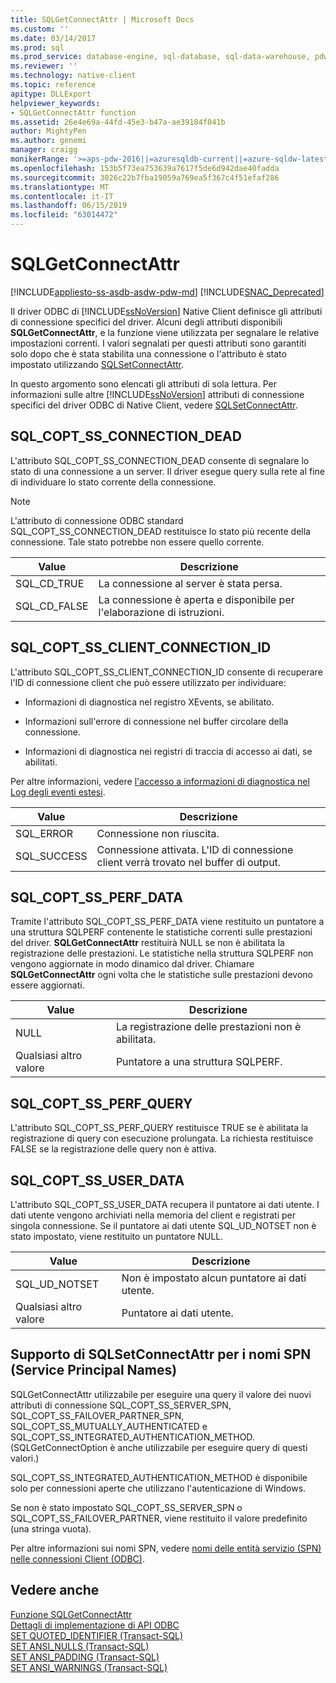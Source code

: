 ```yaml
---
title: SQLGetConnectAttr | Microsoft Docs
ms.custom: ''
ms.date: 03/14/2017
ms.prod: sql
ms.prod_service: database-engine, sql-database, sql-data-warehouse, pdw
ms.reviewer: ''
ms.technology: native-client
ms.topic: reference
apitype: DLLExport
helpviewer_keywords:
- SQLGetConnectAttr function
ms.assetid: 26e4e69a-44fd-45e3-b47a-ae39184f041b
author: MightyPen
ms.author: genemi
manager: craigg
monikerRange: '>=aps-pdw-2016||=azuresqldb-current||=azure-sqldw-latest||>=sql-server-2016||=sqlallproducts-allversions||>=sql-server-linux-2017||=azuresqldb-mi-current'
ms.openlocfilehash: 153b5f73ea753639a7617f5de6d942dae40fadda
ms.sourcegitcommit: 3026c22b7fba19059a769ea5f367c4f51efaf286
ms.translationtype: MT
ms.contentlocale: it-IT
ms.lasthandoff: 06/15/2019
ms.locfileid: "63014472"
---
```

# <a name="sqlgetconnectattr"></a>SQLGetConnectAttr
[!INCLUDE[appliesto-ss-asdb-asdw-pdw-md](../../includes/appliesto-ss-asdb-asdw-pdw-md.md)]
[!INCLUDE[SNAC_Deprecated](../../includes/snac-deprecated.md)]

  Il driver ODBC di [!INCLUDE[ssNoVersion](../../includes/ssnoversion-md.md)] Native Client definisce gli attributi di connessione specifici del driver. Alcuni degli attributi disponibili **SQLGetConnectAttr**, e la funzione viene utilizzata per segnalare le relative impostazioni correnti. I valori segnalati per questi attributi sono garantiti solo dopo che è stata stabilita una connessione o l'attributo è stato impostato utilizzando [SQLSetConnectAttr](../../relational-databases/native-client-odbc-api/sqlsetconnectattr.md).  
  
 In questo argomento sono elencati gli attributi di sola lettura. Per informazioni sulle altre [!INCLUDE[ssNoVersion](../../includes/ssnoversion-md.md)] attributi di connessione specifici del driver ODBC di Native Client, vedere [SQLSetConnectAttr](../../relational-databases/native-client-odbc-api/sqlsetconnectattr.md).  
  
## <a name="sqlcoptssconnectiondead"></a>SQL_COPT_SS_CONNECTION_DEAD  
 L'attributo SQL_COPT_SS_CONNECTION_DEAD consente di segnalare lo stato di una connessione a un server. Il driver esegue query sulla rete al fine di individuare lo stato corrente della connessione.  
  
> [!NOTE]  
>  L'attributo di connessione ODBC standard SQL_COPT_SS_CONNECTION_DEAD restituisce lo stato più recente della connessione. Tale stato potrebbe non essere quello corrente.  
  
|Value|Descrizione|  
|-----------|-----------------|  
|SQL_CD_TRUE|La connessione al server è stata persa.|  
|SQL_CD_FALSE|La connessione è aperta e disponibile per l'elaborazione di istruzioni.|  
  
## <a name="sqlcoptssclientconnectionid"></a>SQL_COPT_SS_CLIENT_CONNECTION_ID  
 L'attributo SQL_COPT_SS_CLIENT_CONNECTION_ID consente di recuperare l'ID di connessione client che può essere utilizzato per individuare:  
  
-   Informazioni di diagnostica nel registro XEvents, se abilitato.  
  
-   Informazioni sull'errore di connessione nel buffer circolare della connessione.  
  
-   Informazioni di diagnostica nei registri di traccia di accesso ai dati, se abilitati.  
  
 Per altre informazioni, vedere [l'accesso a informazioni di diagnostica nel Log degli eventi estesi](../../relational-databases/native-client/features/accessing-diagnostic-information-in-the-extended-events-log.md).  
  
|Value|Descrizione|  
|-----------|-----------------|  
|SQL_ERROR|Connessione non riuscita.|  
|SQL_SUCCESS|Connessione attivata. L'ID di connessione client verrà trovato nel buffer di output.|  
  
## <a name="sqlcoptssperfdata"></a>SQL_COPT_SS_PERF_DATA  
 Tramite l'attributo SQL_COPT_SS_PERF_DATA viene restituito un puntatore a una struttura SQLPERF contenente le statistiche correnti sulle prestazioni del driver. **SQLGetConnectAttr** restituirà NULL se non è abilitata la registrazione delle prestazioni. Le statistiche nella struttura SQLPERF non vengono aggiornate in modo dinamico dal driver. Chiamare **SQLGetConnectAttr** ogni volta che le statistiche sulle prestazioni devono essere aggiornati.  
  
|Value|Descrizione|  
|-----------|-----------------|  
|NULL|La registrazione delle prestazioni non è abilitata.|  
|Qualsiasi altro valore|Puntatore a una struttura SQLPERF.|  
  
## <a name="sqlcoptssperfquery"></a>SQL_COPT_SS_PERF_QUERY  
 L'attributo SQL_COPT_SS_PERF_QUERY restituisce TRUE se è abilitata la registrazione di query con esecuzione prolungata. La richiesta restituisce FALSE se la registrazione delle query non è attiva.  
  
## <a name="sqlcoptssuserdata"></a>SQL_COPT_SS_USER_DATA  
 L'attributo SQL_COPT_SS_USER_DATA recupera il puntatore ai dati utente. I dati utente vengono archiviati nella memoria del client e registrati per singola connessione. Se il puntatore ai dati utente SQL_UD_NOTSET non è stato impostato, viene restituito un puntatore NULL.  
  
|Value|Descrizione|  
|-----------|-----------------|  
|SQL_UD_NOTSET|Non è impostato alcun puntatore ai dati utente.|  
|Qualsiasi altro valore|Puntatore ai dati utente.|  
  
## <a name="sqlgetconnectattr-support-for-service-principal-names-spns"></a>Supporto di SQLSetConnectAttr per i nomi SPN (Service Principal Names)  
 SQLGetConnectAttr utilizzabile per eseguire una query il valore dei nuovi attributi di connessione SQL_COPT_SS_SERVER_SPN, SQL_COPT_SS_FAILOVER_PARTNER_SPN, SQL_COPT_SS_MUTUALLY_AUTHENTICATED e SQL_COPT_SS_INTEGRATED_AUTHENTICATION_METHOD. (SQLGetConnectOption è anche utilizzabile per eseguire query di questi valori.)  
  
 SQL_COPT_SS_INTEGRATED_AUTHENTICATION_METHOD è disponibile solo per connessioni aperte che utilizzano l'autenticazione di Windows.  
  
 Se non è stato impostato SQL_COPT_SS_SERVER_SPN o SQL_COPT_SS_FAILOVER_PARTNER, viene restituito il valore predefinito (una stringa vuota).  
  
 Per altre informazioni sui nomi SPN, vedere [nomi delle entità servizio &#40;SPN&#41; nelle connessioni Client &#40;ODBC&#41;](../../relational-databases/native-client/odbc/service-principal-names-spns-in-client-connections-odbc.md).  
  
## <a name="see-also"></a>Vedere anche  
 [Funzione SQLGetConnectAttr](https://go.microsoft.com/fwlink/?LinkId=59347)   
 [Dettagli di implementazione di API ODBC](../../relational-databases/native-client-odbc-api/odbc-api-implementation-details.md)   
 [SET QUOTED_IDENTIFIER &#40;Transact-SQL&#41;](../../t-sql/statements/set-quoted-identifier-transact-sql.md)   
 [SET ANSI_NULLS &#40;Transact-SQL&#41;](../../t-sql/statements/set-ansi-nulls-transact-sql.md)   
 [SET ANSI_PADDING &#40;Transact-SQL&#41;](../../t-sql/statements/set-ansi-padding-transact-sql.md)   
 [SET ANSI_WARNINGS &#40;Transact-SQL&#41;](../../t-sql/statements/set-ansi-warnings-transact-sql.md)  
  
  
